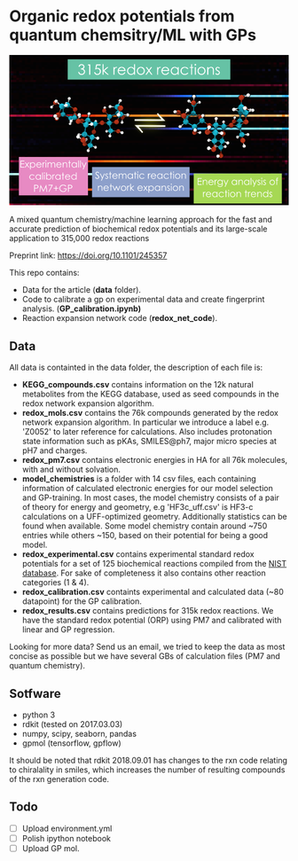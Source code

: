 # Organic redox potentials from quantum chemsitry/ML with GPs

![Graphical abstract](toc.png)

A mixed quantum chemistry/machine learning approach for the fast and accurate prediction of biochemical redox potentials and its large-scale application to 315,000 redox reactions

Preprint link: <https://doi.org/10.1101/245357>

This repo contains:

* Data for the article (**data** folder).
* Code to calibrate a gp on experimental data and create fingerprint analysis. (**GP_calibration.ipynb)**
* Reaction expansion network code (**redox_net_code**).

## Data

All data is containted in the data folder, the description of each file is:

* **KEGG_compounds.csv** contains information on the 12k natural metabolites from the KEGG database, used as seed compounds in the redox network expansion algorithm.
* **redox_mols.csv** contains the 76k compounds generated by the redox network expansion algorithm. In particular we introduce a label e.g. 'Z0052' to later reference for calculations. Also includes protonation state information such as pKAs, SMILES@ph7, major micro species at pH7 and charges.
*  **redox_pm7.csv** contains electronic energies in HA for all 76k molecules, with and without solvation.
* **model_chemistries** is a folder with 14 csv files, each containing information of calculated electronic energies for our model selection and GP-training. In most cases, the model chemistry consists of a pair of theory for energy and geometry, e.g 'HF3c_uff.csv' is HF3-c calculations on a UFF-optimized geometry. Additionally statistics can be found when available. Some model chemistry contain around ~750 entries while others ~150, based on their potential for being a good model.
* **redox_experimental.csv** contains experimental standard redox potentials for a set of 125 biochemical reactions compiled from the [NIST database](https://randr.nist.gov/enzyme/). For sake of completeness it also contains other reaction categories (1 & 4).
* **redox_calibration.csv** containts experimental and calculated data (~80 datapoint) for the GP calibration.
* **redox_results.csv** contains predictions for 315k redox reactions. We have the standard redox potential (ORP) using PM7 and calibrated with linear and GP regression.

Looking for more data? Send us an email, we tried to keep the data as most concise as possible but we have several GBs of calculation files (PM7 and quantum chemistry).

## Sotfware

* python 3
* rdkit (tested on 2017.03.03)
* numpy, scipy, seaborn, pandas
* gpmol (tensorflow, gpflow)

It should be noted that rdkit 2018.09.01 has changes to the rxn code relating to chiralality in smiles, which increases the number of resulting compounds of the rxn generation code.

## Todo

- [ ] Upload environment.yml
- [ ] Polish ipython notebook
- [ ] Upload GP mol.
